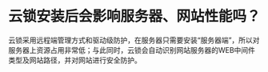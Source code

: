 # 云锁安装后会影响服务器、网站性能吗？

云锁采用远程端管理方式和驱动级防护，在服务器只需要安装“服务器端”，所以对服务器上资源占用非常低；与此同时，云锁会自动识别网站服务器的WEB中间件类型及网站路径，并对网站进行安全防护。
